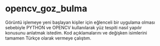 # opencv_goz_bulma
Görüntü işlemeye yeni başlayan kişiler için eğlenceli bir uygulama olması sebebiyle PYTHON ve OPENCV kullanılarak yüz tespiti nasıl yapılır konusunu anlatmak istedim. Kod açıklamalarını ve değişken isimlerini tamamen Türkçe olarak vermeye çalıştım. 
